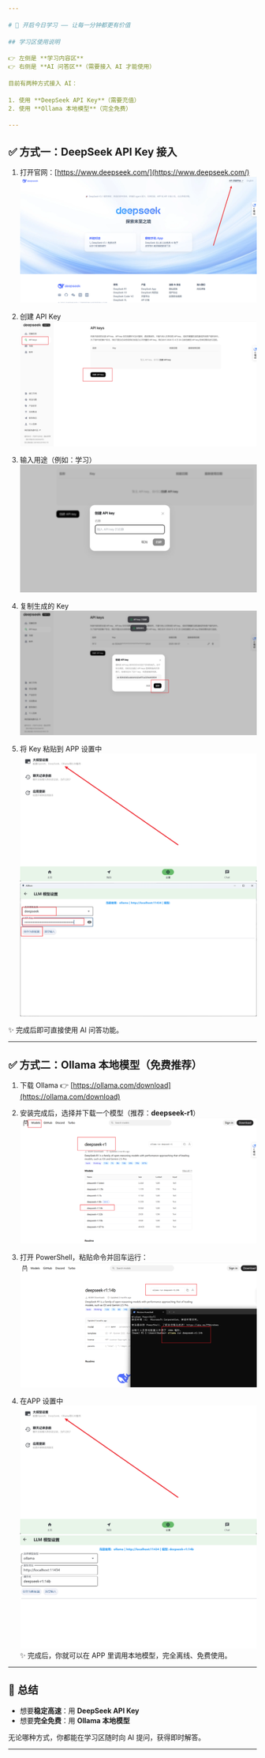 ```yaml
---

# 🚀 开启今日学习 —— 让每一分钟都更有价值

## 学习区使用说明

👉 左侧是 **学习内容区**
👉 右侧是 **AI 问答区**（需要接入 AI 才能使用）

目前有两种方式接入 AI：

1. 使用 **DeepSeek API Key**（需要充值）
2. 使用 **Ollama 本地模型**（完全免费）

---
```


## ✅ 方式一：DeepSeek API Key 接入

1. 打开官网：[https://www.deepseek.com/](https://www.deepseek.com/)
   ![img\_1.png](./assets/01-01/img_1.png)

2. 创建 API Key
   ![img\_1.png](./assets/01-01/img_2.png)

3. 输入用途（例如：学习）
   ![img\_1.png](./assets/01-01/img_3.png)

4. 复制生成的 Key
   ![img\_1.png](./assets/01-01/img_4.png)

5. 将 Key 粘贴到 APP 设置中
   ![img\_1.png](./assets/01-01/img_5.png)
   ![img\_1.png](./assets/01-01/img_6.png)

✨ 完成后即可直接使用 AI 问答功能。

---

## ✅ 方式二：Ollama 本地模型（免费推荐）

1. 下载 Ollama
   👉 [https://ollama.com/download](https://ollama.com/download)

2. 安装完成后，选择并下载一个模型（推荐：**deepseek-r1**）
   ![img\_1.png](./assets/01-01/img_7.png)

3. 打开 PowerShell，粘贴命令并回车运行：
   ![img\_1.png](./assets/01-01/img_8.png)
4. 在APP 设置中
   ![img\_1.png](./assets/01-01/img_5.png)
   ![img\_1.png](./assets/01-01/img_9.png)
   ✨ 完成后，你就可以在 APP 里调用本地模型，完全离线、免费使用。

---

## 📌 总结

* 想要**稳定高速**：用 **DeepSeek API Key**
* 想要**完全免费**：用 **Ollama 本地模型**

无论哪种方式，你都能在学习区随时向 AI 提问，获得即时解答。

---
 